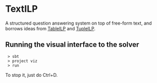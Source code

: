 # TextILP 

A structured question answering system on top of free-form text, and borrows ideas from [TableILP](ai2-website.s3.amazonaws.com/publications/tableilp_ijcai_2016.pdf) and [TupleILP](https://arxiv.org/abs/1704.05572). 

## Running the visual interface to the solver 
```
 > sbt 
 > project viz 
 > run 
```

To stop it, just do Ctrl+D. 
